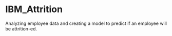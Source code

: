 # IBM_Attrition
Analyzing employee data and creating a model to predict if an employee will  be attrition-ed.
